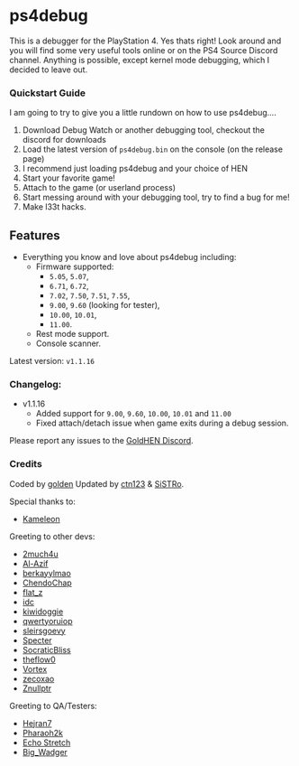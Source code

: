
# ps4debug
This is a debugger for the PlayStation 4. Yes thats right! Look around and you will find some very useful tools online or on the PS4 Source Discord channel. Anything is possible, except kernel mode debugging, which I decided to leave out.

### Quickstart Guide
I am going to try to give you a little rundown on how to use ps4debug....
1. Download Debug Watch or another debugging tool, checkout the discord for downloads
2. Load the latest version of `ps4debug.bin` on the console (on the release page)
3. I recommend just loading ps4debug and your choice of HEN
4. Start your favorite game!
5. Attach to the game (or userland process)
6. Start messing around with your debugging tool, try to find a bug for me!
7. Make l33t hacks.

## Features

- Everything you know and love about ps4debug including:
  - Firmware supported:
    - `5.05`, `5.07`,
    - `6.71`, `6.72`,
    - `7.02`, `7.50`, `7.51`, `7.55`,
    - `9.00`, `9.60` (looking for tester),
    - `10.00`, `10.01`,
    - `11.00`.
  - Rest mode support.
  - Console scanner.

Latest version: `v1.1.16`

### Changelog:
- v1.1.16
  - Added support for `9.00`, `9.60`, `10.00`, `10.01` and `11.00`
  - Fixed attach/detach issue when game exits during a debug session.

Please report any issues to the [GoldHEN Discord](https://discord.gg/pR5NTEVBGt).

### Credits

Coded by [golden](https://github.com/jogolden)
Updated by [ctn123](https://github.com/ctn123) & [SiSTRo](https://github.com/SiSTR0).

Special thanks to:
- [Kameleon](https://github.com/kmeps4)

Greeting to other devs:
- [2much4u](https://github.com/2much4u)
- [Al-Azif](https://github.com/Al-Azif)
- [berkayylmao](https://github.com/berkayylmao)
- [ChendoChap](https://github.com/ChendoChap)
- [flat_z](https://github.com/flatz)
- [idc](https://github.com/idc)
- [kiwidoggie](https://github.com/kiwidoggie)
- [qwertyoruiop](https://twitter.com/qwertyoruiopz)
- [sleirsgoevy](https://github.com/sleirsgoevy)
- [Specter](https://github.com/Cryptogenic)
- [SocraticBliss](https://github.com/SocraticBliss)
- [theflow0](https://github.com/TheOfficialFloW)
- [Vortex](https://github.com/xvortex)
- [zecoxao](https://twitter.com/notzecoxao)
- [Znullptr](https://github.com/dmiller423)

Greeting to QA/Testers:
- [Hejran7](https://www.youtube.com/@BabaAlloush)
- [Pharaoh2k](https://github.com/Pharaoh2k)
- [Echo Stretch](https://twitter.com/StretchEcho)
- [Big_Wadger](https://twitter.com/big_wadger)

